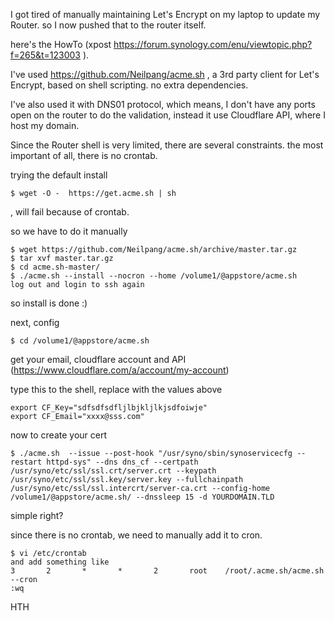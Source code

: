 I got tired of manually maintaining Let's Encrypt on my laptop to update my Router.
so I now pushed that to the router itself.


here's the HowTo (xpost https://forum.synology.com/enu/viewtopic.php?f=265&t=123003 ).


I've used https://github.com/Neilpang/acme.sh , a 3rd party client for Let's Encrypt, based on shell scripting. no extra dependencies.


I've also used it with DNS01 protocol, which means, I don't have any ports open on the router to do the validation, instead it use Cloudflare API, where I host my domain.

Since the Router shell is very limited, there are several constraints. the most important of all, there is no crontab.

trying the default install
```
$ wget -O -  https://get.acme.sh | sh
```
, will fail because of crontab.

so we have to do it manually
```
$ wget https://github.com/Neilpang/acme.sh/archive/master.tar.gz
$ tar xvf master.tar.gz
$ cd acme.sh-master/
$ ./acme.sh --install --nocron --home /volume1/@appstore/acme.sh
log out and login to ssh again
```

so install is done :)

next, config
```
$ cd /volume1/@appstore/acme.sh
```
get your email, cloudflare account and API (https://www.cloudflare.com/a/account/my-account)


type this to the shell, replace with the values above
```
export CF_Key="sdfsdfsdfljlbjkljlkjsdfoiwje"
export CF_Email="xxxx@sss.com"
```

now to create your cert
```
$ ./acme.sh  --issue --post-hook "/usr/syno/sbin/synoservicecfg --restart httpd-sys" --dns dns_cf --certpath /usr/syno/etc/ssl/ssl.crt/server.crt --keypath /usr/syno/etc/ssl/ssl.key/server.key --fullchainpath /usr/syno/etc/ssl/ssl.intercrt/server-ca.crt --config-home /volume1/@appstore/acme.sh/ --dnssleep 15 -d YOURDOMAIN.TLD 
```

simple right?

since there is no crontab, we need to manually add it to cron.
```
$ vi /etc/crontab 
and add something like
3       2       *       *       2       root    /root/.acme.sh/acme.sh --cron
:wq
```

HTH